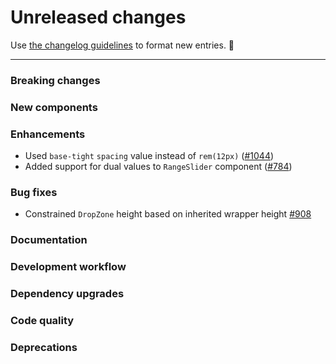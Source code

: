 # Unreleased changes

Use [the changelog guidelines](https://git.io/polaris-changelog-guidelines) to format new entries. 💜

---

### Breaking changes

### New components

### Enhancements

- Used `base-tight` `spacing` value instead of `rem(12px)` ([#1044](https://github.com/Shopify/polaris-react/pull/1044))
- Added support for dual values to `RangeSlider` component ([#784](https://github.com/Shopify/polaris-react/pull/784))

### Bug fixes

- Constrained `DropZone` height based on inherited wrapper height [#908](https://github.com/Shopify/polaris-react/pull/908)

### Documentation

### Development workflow

### Dependency upgrades

### Code quality

### Deprecations

